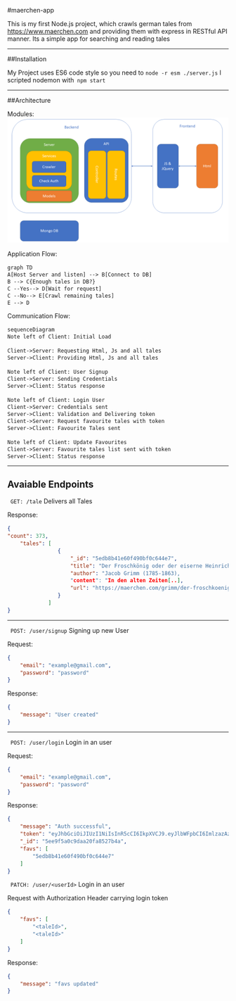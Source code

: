 #maerchen-app



This is my first Node.js project, which crawls german tales from https://www.maerchen.com and providing them with express in RESTful API manner.
Its a simple app for searching and reading tales

----------
##Installation

My Project uses ES6 code style so you need to ``` node -r esm ./server.js ```
I scripted nodemon with``` npm start```
 
----------


##Architecture

Modules:
![Architecture](https://github.com/isk030/maerchen-app/raw/master/m%C3%A4rchen-app-arch.png)

Application Flow:

```mermaid
graph TD
A[Host Server and listen] --> B[Connect to DB]
B --> C{Enough tales in DB?}
C --Yes--> D[Wait for request]
C --No--> E[Crawl remaining tales]
E --> D
```

Communication Flow:

```mermaid
sequenceDiagram
Note left of Client: Initial Load

Client->Server: Requesting Html, Js and all tales
Server->Client: Providing Html, Js and all tales

Note left of Client: User Signup
Client->Server: Sending Credentials
Server->Client: Status response

Note left of Client: Login User
Client->Server: Credentials sent
Server->Client: Validation and Delivering token
Client->Server: Request favourite tales with token
Server->Client: Favourite Tales sent

Note left of Client: Update Favourites
Client->Server: Favourite tales list sent with token
Server->Client: Status response
```


----------
Avaiable Endpoints
-------------
``` GET: /tale```
Delivers all Tales

Response:
```json
{
"count": 373,
    "tales": [
		        {
		            "_id": "5edb8b41e60f490bf0c644e7",
		            "title": "Der Froschkönig oder der eiserne Heinrich",
		            "author": "Jacob Grimm (1785-1863),
		            "content": "In den alten Zeiten[..],
		            "url": "https://maerchen.com/grimm/der-froschkoenig.php"
		        }
			 ]
}
```


----------


``` POST: /user/signup```
Signing up new User

Request:
```json
{
    "email": "example@gmail.com",
    "password": "password"
}
```
Response:
```json
{
    "message": "User created"
}
```

----------
``` POST: /user/login```
Login in an user

Request:
```json
{
    "email": "example@gmail.com",
    "password": "password"
}
```
Response:
```json
{
    "message": "Auth successful",
    "token": "eyJhbGciOiJIUzI1NiIsInR5cCI6IkpXVCJ9.eyJlbWFpbCI6ImlzazAzMEBnbWFpbC5jb20iLCJ1c2VySWQiOiI1ZWU5ZjVhMGM5ZGFhMjBmYTg1MjdiNGEiLCJpYXQiOjE1OTMwMDY1MjksImV4cCI6MTU5MzAxMDEyOX0.FQ28okybq35_YNWRZmiYI4eP8YOCgX1P29J1Z8FAAys",
    "_id": "5ee9f5a0c9daa20fa8527b4a",
    "favs": [
        "5edb8b41e60f490bf0c644e7"
    ]
}
```

``` PATCH: /user/<userId>```
Login in an user

Request with Authorization Header carrying login token
```json
{
    "favs": [
        "<taleId>",
        "<taleId>"
    ]
}
```
Response:
```json
{
    "message": "favs updated"
}
```
